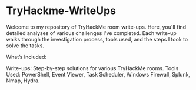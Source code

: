 # TryHackme-WriteUps
Welcome to my repository of TryHackMe room write-ups. Here, you'll find detailed analyses of various challenges I've completed. Each write-up walks through the investigation process, tools used, and the steps I took to solve the tasks.

What’s Included:
	
  Write-ups: Step-by-step solutions for various TryHackMe rooms.
  Tools Used: PowerShell, Event Viewer, Task Scheduler, Windows Firewall, Splunk, Nmap, Hydra.
